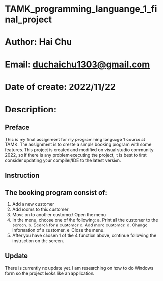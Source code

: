 # TAMK_programming_languange_1_final_project
# Author: Hai Chu
# Email: duchaichu1303@gmail.com
# Date of create: 2022/11/22
# Description:


## Preface
This is my final assignment for my programming language 1 course at TAMK. 
The assignment is to create a simple booking program with some features.
This project is created and modified on visual studio community 2022, so if there is any problem executing the project, it is best to first consider updating your compiler/IDE to the latest version.


## Instruction
## The booking program consist of:
1. Add a new customer
2. Add rooms to this customer
3. Move on to another customer/ Open the menu
4. In the menu, choose one of the following:
  a. Print all the customer to the screen.
  b. Search for a customer
  c. Add more customer.
  d. Change information of a customer.
  e. Close the menu.
5. After you have chosen 1 of the 4 function above, continue following the instruction on the screen.


## Update
There is currently no update yet. I am researching on how to do Windows form so the project looks like an application.
